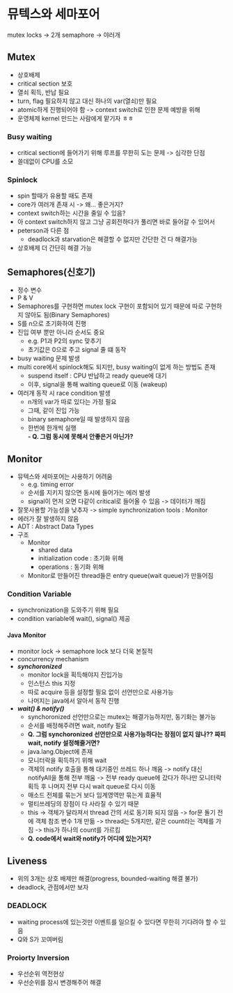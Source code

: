 # 뮤텍스와 세마포어

mutex locks -> 2개
semaphore -> 야러개

## Mutex
- 상호배제
- critical section 보호
- 열쇠 획득, 반납 필요
- turn, flag 필요하지 않고 대신 하나의 var(열쇠)만 필요
- atomic하게 진행되어야 함 -> context switch로 인한 문제 예방을 위해
- 운영체제 kernel 만드는 사람에게 맡기자 ㅎㅎ

### Busy waiting
- critical section에 들어가기 위해 루프를 무한히 도는 문제 -> 심각한 단점
- 쓸데없이 CPU를 소모

### Spinlock
- spin 할때가 유용할 때도 존재
- core가 여러개 존재 시 
-> 왜... 좋은거지?
- context switch하는 시간을 줄일 수 있음?
- 아 context switch하지 않고 그냥 공회전하다가 풀리면 바로 들어갈 수 있어서
- peterson과 다른 점
    - deadlock과 starvation은 해결할 수 없지만 간단한 건 다 해결가능
- 상호배제 더 간단히 해결 가능

## Semaphores(신호기)
- 정수 변수
- P & V
- Semaphores를 구현하면 mutex lock 구현이 포함되어 있기 때문에 따로 구현하지 않아도 됨(Binary Semaphores)
- S를 n으로 초기화하여 진행
- 진입 여부 뿐만 아니라 순서도 중요
    - e.g. P1과 P2의 sync 맞추기
    - 초기값은 0으로 주고 signal 줄 떄 동작
- busy waiting 문제 발생
- multi core에서 spinlock해도 되지만, busy waiting이 없게 하는 방법도 존재
    - suspend itself : CPU 반납하고 ready queue에 대기
    - 이후, signal을 통해 waiting queue로 이동 (wakeup)
- 여러개 동작 시 race condition 발생
    - n개의 var가 따로 있다는 가정 필요
    - 그때, 같이 진입 가능
    - binary semaphore일 때 발생하지 않음
    - 한번에 한개씩 실행  
    **- Q. 그럼 동시에 못해서 안좋은거 아닌가?**


## Monitor
- 뮤텍스와 세마포어는 사용하기 어려움
    - e.g. timing error
    - 순서를 지키지 않으면 동시에 들어가는 에러 발생
    - signal이 먼저 오면 다같이 critical로 들어올 수 있음 -> 데이터가 깨짐
- 잘못사용할 가능성을 낮추자 -> simple synchronization tools : Monitor
- 에러가 잘 발생하지 않음
- ADT : Abstract Data Types
- 구조
    - Monitor
        - shared data
        - initialization code : 초기화 위해
        - operations : 동기화 위해
    - Monitor로 만들어진 thread들은 entry queue(wait queue)가 만들어짐

### Condition Variable
- synchronization을 도와주기 위해 필요
- condition variable에 wait(), signal() 제공

#### Java Monitor
- monitor lock -> semaphore lock 보다 더욱 본질적
- concurrency mechanism
- ***synchoronized***
    - monitor lock을 획득해야지 진입가능
    - 인스턴스 this 지정
    - 따로 acquire 등을 설정할 필요 없이 선언만으로 사용가능
    - 나머지는 java에서 알아서 동작 진행
- ***wait() & notify()***
    - synchoronized 선언만으로는 mutex는 해결가능하지만, 동기화는 불가능
    - 순서를 배정해주려면 wait, notify 필요
    - **Q. 그럼 synchoronized 선언만으로 사용가능하다는 장점이 없지 않나?? 짜피 wait, notify 설정해줄거면?**
    - java.lang.Object에 존재
    - 모니터락을 획득하기 위해 wait
    - 객체의 notify 호출을 통해 대기중인 쓰레드 하나 깨움
        -> notify 대신 notifyAll을 통해 전부 깨움
        -> 전부 ready queue에 갔다가 하나만 모니터락 획득 후 나머지 전부 다시 wait queue로 다시 이동
    - 매소드 전체를 묶는거 보다 임계영역만 묶는게 효율적
    - 멀티쓰레딩의 장점이 다 사라질 수 있기 때문
    - this -> 객체가 달라져서 thread 간의 서로 동기화 되지 않음
        -> for문 돌기 전에 객체 참조 변수 1개 만듦 -> thread는 5개지만, 같은 count라는 객체를 가짐
        -> this가 하나의 count를 가르킴
    - **Q. code에서 wait와 notify가 어디에 있는거지?**

## Liveness
- 위의 3개는 상호 배제만 해결(progress, bounded-waiting 해결 불가)
- deadlock, 관점에서만 보자
### DEADLOCK
- waiting process에 있는것만 이벤트를 일으킬 수 있다면 무한히 기다려야 할 수 있음
- Q와 S가 꼬여버림
### Proiorty Inversion
- 우선순위 역전현상
- 우선순위를 잠시 변경해주어 해결

